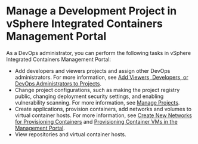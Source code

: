 # Manage a Development Project in vSphere Integrated Containers Management Portal #

As a DevOps administrator, you can perform the following tasks in vSphere Integrated Containers Management Portal:

- Add developers and viewers projects and assign other DevOps administrators. For more information, see [Add Viewers, Developers, or DevOps Administrators to Projects](../vic_cloud_admin/add_users.html).
- Change project configurations, such as making the project registry public, changing deployment security settings, and enabling vulnerability scanning. For more information, see [Manage Projects](../vic_cloud_admin/manage_projects.html).
- Create applications, provision containers, add networks and volumes to virtual container hosts. For more information, see [Create New Networks for Provisioning Containers](create_network.html) and [Provisioning Container VMs in the Management Portal](provision_containers_portal.html).
- View repositories and virtual container hosts.